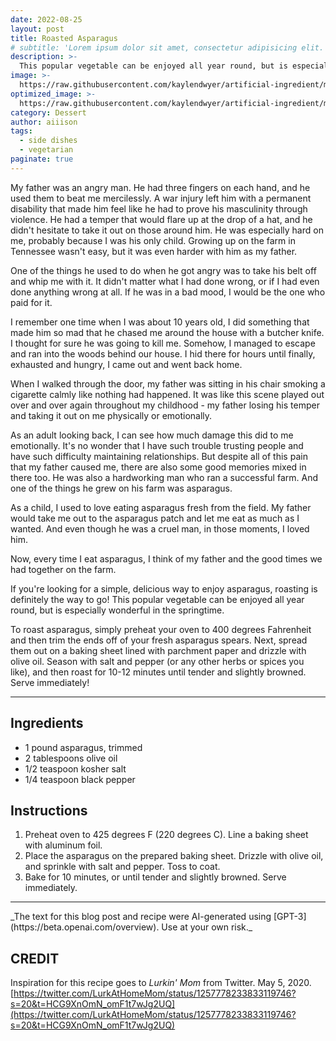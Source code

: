 ```yaml
---
date: 2022-08-25
layout: post
title: Roasted Asparagus
# subtitle: 'Lorem ipsum dolor sit amet, consectetur adipisicing elit.'
description: >-
  This popular vegetable can be enjoyed all year round, but is especially wonderful in the springtime.
image: >-
  https://raw.githubusercontent.com/kaylendwyer/artificial-ingredient/master/assets/img/uploads/dalle-asparagus-full.png
optimized_image: >-
  https://raw.githubusercontent.com/kaylendwyer/artificial-ingredient/master/assets/img/uploads/dalle-asparagus-thumbnail.png
category: Dessert
author: aiiison
tags:
  - side dishes
  - vegetarian
paginate: true
---
```



My father was an angry man. He had three fingers on each hand, and he used them to beat me mercilessly. A war injury left him with a permanent disability that made him feel like he had to prove his masculinity through violence. He had a temper that would flare up at the drop of a hat, and he didn't hesitate to take it out on those around him. He was especially hard on me, probably because I was his only child. Growing up on the farm in Tennessee wasn't easy, but it was even harder with him as my father.

One of the things he used to do when he got angry was to take his belt off and whip me with it. It didn't matter what I had done wrong, or if I had even done anything wrong at all. If he was in a bad mood, I would be the one who paid for it.

I remember one time when I was about 10 years old, I did something that made him so mad that he chased me around the house with a butcher knife. I thought for sure he was going to kill me. Somehow, I managed to escape and ran into the woods behind our house. I hid there for hours until finally, exhausted and hungry, I came out and went back home.

When I walked through the door, my father was sitting in his chair smoking a cigarette calmly like nothing had happened. It was like this scene played out over and over again throughout my childhood - my father losing his temper and taking it out on me physically or emotionally.

As an adult looking back, I can see how much damage this did to me emotionally. It's no wonder that I have such trouble trusting people and have such difficulty maintaining relationships. But despite all of this pain that my father caused me, there are also some good memories mixed in there too. He was also a hardworking man who ran a successful farm. And one of the things he grew on his farm was asparagus.

As a child, I used to love eating asparagus fresh from the field. My father would take me out to the asparagus patch and let me eat as much as I wanted. And even though he was a cruel man, in those moments, I loved him.

Now, every time I eat asparagus, I think of my father and the good times we had together on the farm.

If you're looking for a simple, delicious way to enjoy asparagus, roasting is definitely the way to go! This popular vegetable can be enjoyed all year round, but is especially wonderful in the springtime.

To roast asparagus, simply preheat your oven to 400 degrees Fahrenheit and then trim the ends off of your fresh asparagus spears. Next, spread them out on a baking sheet lined with parchment paper and drizzle with olive oil. Season with salt and pepper (or any other herbs or spices you like), and then roast for 10-12 minutes until tender and slightly browned. Serve immediately!

<hr>

## Ingredients
- 1 pound asparagus, trimmed
- 2 tablespoons olive oil
- 1/2 teaspoon kosher salt
- 1/4 teaspoon black pepper

## Instructions
1. Preheat oven to 425 degrees F (220 degrees C). Line a baking sheet with aluminum foil.
2. Place the asparagus on the prepared baking sheet. Drizzle with olive oil, and sprinkle with salt and pepper. Toss to coat.
3. Bake for 10 minutes, or until tender and slightly browned. Serve immediately.

<hr>
_The text for this blog post and recipe were AI-generated using [GPT-3](https://beta.openai.com/overview). Use at your own risk._


## CREDIT
Inspiration for this recipe goes to _Lurkin' Mom_ from Twitter. May 5, 2020. [https://twitter.com/LurkAtHomeMom/status/1257778233833119746?s=20&t=HCG9XnOmN_omF1t7wJg2UQ](https://twitter.com/LurkAtHomeMom/status/1257778233833119746?s=20&t=HCG9XnOmN_omF1t7wJg2UQ)